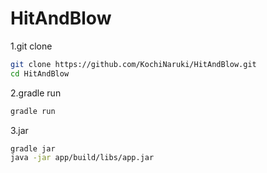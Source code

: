 # HitAndBlow
1.git clone
```bash
git clone https://github.com/KochiNaruki/HitAndBlow.git
cd HitAndBlow
```
2.gradle run
```bash
gradle run
```
3.jar
```bash
gradle jar
java -jar app/build/libs/app.jar
```
